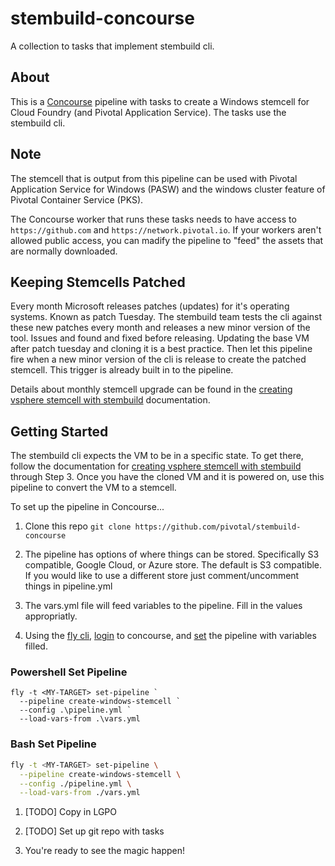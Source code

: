 # stembuild-concourse
A collection to tasks that implement stembuild cli.

## About
This is a [Concourse](https://concourse-ci.org) pipeline with tasks to create a Windows stemcell for Cloud Foundry (and Pivotal Application Service). The tasks use the stembuild cli.

## Note
The stemcell that is output from this pipeline can be used with Pivotal Application Service for Windows (PASW) and the windows cluster feature of Pivotal Container Service (PKS).

The Concourse worker that runs these tasks needs to have access to `https://github.com` and `https://network.pivotal.io`. If your workers aren't allowed public access, you can madify the pipeline to "feed" the assets that are normally downloaded.

## Keeping Stemcells Patched
Every month Microsoft releases patches (updates) for it's operating systems. Known as patch Tuesday. The stembuild team tests the cli against these new patches every month and releases a new minor version of the tool. Issues and found and fixed before releasing. Updating the base VM after patch tuesday and cloning it is a best practice. Then let this pipeline fire when a new minor version of the cli is release to create the patched stemcell. This trigger is already built in to the pipeline.

Details about monthly stemcell upgrade can be found in the [creating vsphere stemcell with stembuild](https://docs.pivotal.io/pivotalcf/2-6/windows/create-vsphere-stemcell-automatically.html#upgrade-stemcell) documentation. 

## Getting Started
The stembuild cli expects the VM to be in a specific state. To get there, follow the documentation for [creating vsphere stemcell with stembuild](https://docs.pivotal.io/pivotalcf/2-6/windows/create-vsphere-stemcell-automatically.html) through Step 3. Once you have the cloned VM and it is powered on, use this pipeline to convert the VM to a stemcell.

To set up the pipeline in Concourse...

1. Clone this repo `git clone https://github.com/pivotal/stembuild-concourse`

1. The pipeline has options of where things can be stored. Specifically S3 compatible, Google Cloud, or Azure store. The default is S3 compatible. If you would like to use a different store just comment/uncomment things in pipeline.yml

1. The vars.yml file will feed variables to the pipeline. Fill in the values appropriatly.

1. Using the [fly cli](https://concourse-ci.org/fly.html), [login](https://concourse-ci.org/fly.html#fly-login) to concourse, and [set](https://concourse-ci.org/setting-pipelines.html#fly-set-pipeline) the pipeline with variables filled.

  ### Powershell Set Pipeline
  ```
  fly -t <MY-TARGET> set-pipeline `
    --pipeline create-windows-stemcell `
    --config .\pipeline.yml `
    --load-vars-from .\vars.yml
  ```

  ### Bash Set Pipeline
  ```bash
  fly -t <MY-TARGET> set-pipeline \
    --pipeline create-windows-stemcell \
    --config ./pipeline.yml \
    --load-vars-from ./vars.yml
  ```

1. [TODO] Copy in LGPO

1. [TODO] Set up git repo with tasks

1. You're ready to see the magic happen!
